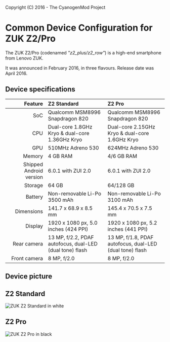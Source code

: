 Copyright (C) 2016 - The CyanogenMod Project

Common Device Configuration for ZUK Z2/Pro
==============

The ZUK Z2/Pro (codenamed _"z2_plus/z2_row"_) is a high-end smartphone from Lenovo ZUK.

It was announced in February 2016, in three flavours. Release date was April 2016.

## Device specifications

| Feature      | Z2 Standard                                     | Z2 Pro
| -----------: | :---------------------------------------------- | :----------------------------------------------
| SoC          | Qualcomm MSM8996 Snapdragon 820                 | Qualcomm MSM8996 Snapdragon 820
| CPU          | Dual-core 1.8GHz Kryo & dual-core 1.36GHz Kryo  | Dual-core 2.15GHz Kryo & dual-core 1.6GHz Kryo
| GPU          | 510MHz Adreno 530                               | 624MHz Adreno 530
| Memory       | 4 GB RAM				         | 4/6 GB RAM
| Shipped Android version | 6.0.1 with ZUI 2.0                   | 6.0.1 with ZUI 2.0
| Storage      | 64 GB                                           | 64/128 GB
| Battery      | Non-removable Li-Po 3500 mAh                    | Non-removable Li-Po 3100 mAh
| Dimensions   | 141.7 x 68.9 x 8.5 mm                           | 145.4 x 70.5 x 7.5 mm
| Display      | 1920 x 1080 px, 5.0 inches (424 PPI)            | 1920 x 1080 px, 5.2 inches (441 PPI)
| Rear camera  | 13 MP, f/2.2, PDAF autofocus, dual-LED (dual tone) flash | 13 MP, f/1.8, PDAF autofocus, dual-LED (dual tone) flash
| Front camera | 8 MP, f/2.0                                     | 8 MP, f/2.0

## Device picture

## Z2 Standard
![ZUK Z2 Standard in white](http://cdn2.gsmarena.com/vv/pics/lenovo/zuk-z2-2.jpg "ZUK Z2 Standard in white")

## Z2 Pro
![ZUK Z2 Pro in black](http://cdn2.gsmarena.com/vv/pics/lenovo/zuk-z2-pro-3.jpg "ZUK Z2 Pro in black")

